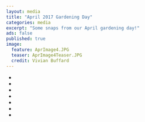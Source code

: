 ```yaml
---
layout: media
title: "April 2017 Gardening Day"
categories: media
excerpt: "Some snaps from our April gardening day!"
ads: false
published: true
image:
  feature: AprImage4.JPG
  teaser: AprImage4Teaser.JPG
  credit: Vivian Buffard
---
```


<ul class="th-grid">
  <li>
    <a href="JoinInTeaser2.jpg"><img src="AprImage1.JPG" alt=""></a>
  </li>
  <li>
    <a href="#"><img src="AprilImage2.JPG" alt=""></a>
  </li>
  <li>
    <a href="#"><img src="AprilImage3.JPG" alt=""></a>
  </li>
  <li>
    <a href="#"><img src="http://placehold.it/150x150.gif" alt=""></a>
  </li>
  <li>
    <a href="#"><img src="http://placehold.it/150x150.gif" alt=""></a>
  </li>
  <li>
    <a href="#"><img src="http://placehold.it/150x150.gif" alt=""></a>
  </li>
  <li>
    <a href="#"><img src="http://placehold.it/150x150.gif" alt=""></a>
</ul>